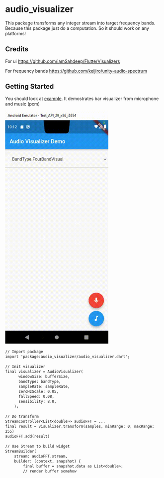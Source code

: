 # audio_visualizer

This package transforms any integer stream into target frequency bands.
Because this package just do a computation. 
So it should work on any platforms!

## Credits

For ui https://github.com/iamSahdeep/FlutterVisualizers

For frequency bands https://github.com/keijiro/unity-audio-spectrum

## Getting Started

You should look at [example](https://github.com/Eittipat/audio_visualizer/blob/master/example). It demostrates bar visualizer from microphone and music (pcm)

![The example app running in Android](https://github.com/Eittipat/audio_visualizer/blob/master/example/demo.gif?raw=true)

```
// Import package
import 'package:audio_visualizer/audio_visualizer.dart';

// Init visualizer
final visualizer = AudioVisualizer(
      windowSize: bufferSize,
      bandType: bandType,
      sampleRate: sampleRate,
      zeroHzScale: 0.05,
      fallSpeed: 0.08,
      sensibility: 8.0,
    );

// Do transform
StreamController<List<double>> audioFFT = ...
final result = visualizer.transform(samples, minRange: 0, maxRange: 255)
audioFFT.add(result)

// Use Stream to build widget
StreamBuilder(
    stream: audioFFT.stream,
    builder: (context, snapshot) {     
        final buffer = snapshot.data as List<double>;
        // render buffer somehow
```


